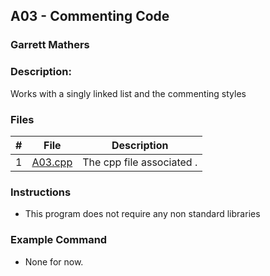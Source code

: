 ## A03 - Commenting Code
### Garrett Mathers
### Description:

Works with a singly linked list and the commenting styles

### Files

|   #   | File     | Description                      |
| :---: | -------- | -------------------------------- |
|   1   | [A03.cpp](A03.cpp) | The cpp file associated . |


### Instructions

- This program does not require any non standard libraries

### Example Command

- None for now.
